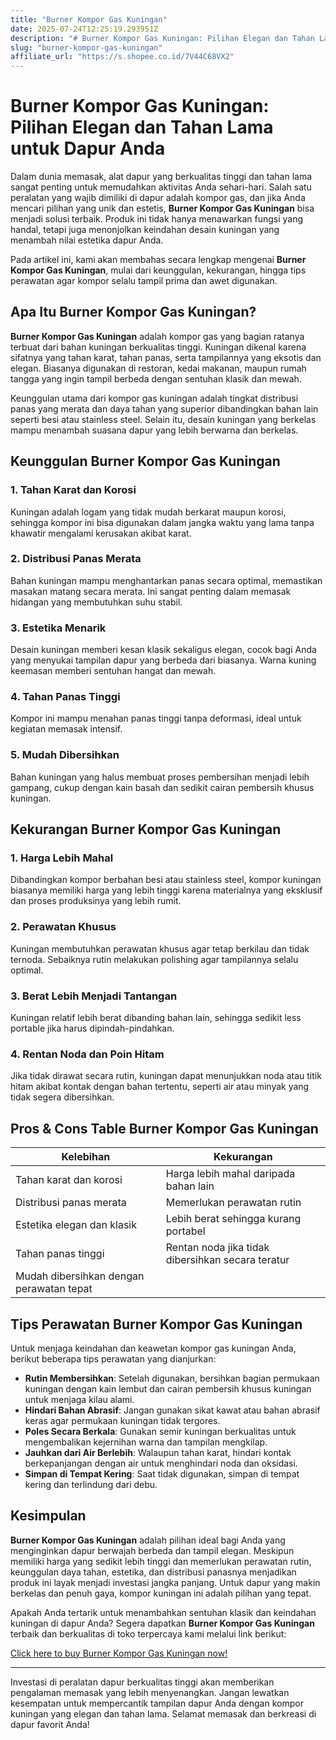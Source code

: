 ```yaml
---
title: "Burner Kompor Gas Kuningan"
date: 2025-07-24T12:25:19.293951Z
description: "# Burner Kompor Gas Kuningan: Pilihan Elegan dan Tahan Lama untuk Dapur Anda..."
slug: "burner-kompor-gas-kuningan"
affiliate_url: "https://s.shopee.co.id/7V44C68VX2"
---
```

# Burner Kompor Gas Kuningan: Pilihan Elegan dan Tahan Lama untuk Dapur Anda

Dalam dunia memasak, alat dapur yang berkualitas tinggi dan tahan lama sangat penting untuk memudahkan aktivitas Anda sehari-hari. Salah satu peralatan yang wajib dimiliki di dapur adalah kompor gas, dan jika Anda mencari pilihan yang unik dan estetis, **Burner Kompor Gas Kuningan** bisa menjadi solusi terbaik. Produk ini tidak hanya menawarkan fungsi yang handal, tetapi juga menonjolkan keindahan desain kuningan yang menambah nilai estetika dapur Anda.

Pada artikel ini, kami akan membahas secara lengkap mengenai **Burner Kompor Gas Kuningan**, mulai dari keunggulan, kekurangan, hingga tips perawatan agar kompor selalu tampil prima dan awet digunakan.

## Apa Itu Burner Kompor Gas Kuningan?

**Burner Kompor Gas Kuningan** adalah kompor gas yang bagian ratanya terbuat dari bahan kuningan berkualitas tinggi. Kuningan dikenal karena sifatnya yang tahan karat, tahan panas, serta tampilannya yang eksotis dan elegan. Biasanya digunakan di restoran, kedai makanan, maupun rumah tangga yang ingin tampil berbeda dengan sentuhan klasik dan mewah. 

Keunggulan utama dari kompor gas kuningan adalah tingkat distribusi panas yang merata dan daya tahan yang superior dibandingkan bahan lain seperti besi atau stainless steel. Selain itu, desain kuningan yang berkelas mampu menambah suasana dapur yang lebih berwarna dan berkelas.

## Keunggulan Burner Kompor Gas Kuningan

### 1. **Tahan Karat dan Korosi**
Kuningan adalah logam yang tidak mudah berkarat maupun korosi, sehingga kompor ini bisa digunakan dalam jangka waktu yang lama tanpa khawatir mengalami kerusakan akibat karat.

### 2. **Distribusi Panas Merata**
Bahan kuningan mampu menghantarkan panas secara optimal, memastikan masakan matang secara merata. Ini sangat penting dalam memasak hidangan yang membutuhkan suhu stabil.

### 3. **Estetika Menarik**
Desain kuningan memberi kesan klasik sekaligus elegan, cocok bagi Anda yang menyukai tampilan dapur yang berbeda dari biasanya. Warna kuning keemasan memberi sentuhan hangat dan mewah.

### 4. **Tahan Panas Tinggi**
Kompor ini mampu menahan panas tinggi tanpa deformasi, ideal untuk kegiatan memasak intensif.

### 5. **Mudah Dibersihkan**
Bahan kuningan yang halus membuat proses pembersihan menjadi lebih gampang, cukup dengan kain basah dan sedikit cairan pembersih khusus kuningan.

## Kekurangan Burner Kompor Gas Kuningan

### 1. **Harga Lebih Mahal**
Dibandingkan kompor berbahan besi atau stainless steel, kompor kuningan biasanya memiliki harga yang lebih tinggi karena materialnya yang eksklusif dan proses produksinya yang lebih rumit.

### 2. **Perawatan Khusus**
Kuningan membutuhkan perawatan khusus agar tetap berkilau dan tidak ternoda. Sebaiknya rutin melakukan polishing agar tampilannya selalu optimal.

### 3. **Berat Lebih Menjadi Tantangan**
Kuningan relatif lebih berat dibanding bahan lain, sehingga sedikit less portable jika harus dipindah-pindahkan.

### 4. **Rentan Noda dan Poin Hitam**
Jika tidak dirawat secara rutin, kuningan dapat menunjukkan noda atau titik hitam akibat kontak dengan bahan tertentu, seperti air atau minyak yang tidak segera dibersihkan.

## Pros & Cons Table Burner Kompor Gas Kuningan

| **Kelebihan** | **Kekurangan** |
|----------------|----------------|
| Tahan karat dan korosi | Harga lebih mahal daripada bahan lain |
| Distribusi panas merata | Memerlukan perawatan rutin |
| Estetika elegan dan klasik | Lebih berat sehingga kurang portabel |
| Tahan panas tinggi | Rentan noda jika tidak dibersihkan secara teratur |
| Mudah dibersihkan dengan perawatan tepat |           |

## Tips Perawatan Burner Kompor Gas Kuningan

Untuk menjaga keindahan dan keawetan kompor gas kuningan Anda, berikut beberapa tips perawatan yang dianjurkan:

- **Rutin Membersihkan**: Setelah digunakan, bersihkan bagian permukaan kuningan dengan kain lembut dan cairan pembersih khusus kuningan untuk menjaga kilau alami.
- **Hindari Bahan Abrasif**: Jangan gunakan sikat kawat atau bahan abrasif keras agar permukaan kuningan tidak tergores.
- **Poles Secara Berkala**: Gunakan semir kuningan berkualitas untuk mengembalikan kejernihan warna dan tampilan mengkilap.
- **Jauhkan dari Air Berlebih**: Walaupun tahan karat, hindari kontak berkepanjangan dengan air untuk menghindari noda dan oksidasi.
- **Simpan di Tempat Kering**: Saat tidak digunakan, simpan di tempat kering dan terlindung dari debu.

## Kesimpulan

**Burner Kompor Gas Kuningan** adalah pilihan ideal bagi Anda yang menginginkan dapur berwajah berbeda dan tampil elegan. Meskipun memiliki harga yang sedikit lebih tinggi dan memerlukan perawatan rutin, keunggulan daya tahan, estetika, dan distribusi panasnya menjadikan produk ini layak menjadi investasi jangka panjang. Untuk dapur yang makin berkelas dan penuh gaya, kompor kuningan ini adalah pilihan yang tepat.

Apakah Anda tertarik untuk menambahkan sentuhan klasik dan keindahan kuningan di dapur Anda? Segera dapatkan **Burner Kompor Gas Kuningan** terbaik dan berkualitas di toko terpercaya kami melalui link berikut:

[Click here to buy Burner Kompor Gas Kuningan now!](https://s.shopee.co.id/7V44C68VX2)

---

Investasi di peralatan dapur berkualitas tinggi akan memberikan pengalaman memasak yang lebih menyenangkan. Jangan lewatkan kesempatan untuk mempercantik tampilan dapur Anda dengan kompor kuningan yang elegan dan tahan lama. Selamat memasak dan berkreasi di dapur favorit Anda!